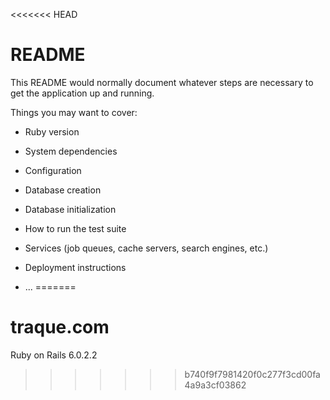 <<<<<<< HEAD
# README

This README would normally document whatever steps are necessary to get the
application up and running.

Things you may want to cover:

* Ruby version

* System dependencies

* Configuration

* Database creation

* Database initialization

* How to run the test suite

* Services (job queues, cache servers, search engines, etc.)

* Deployment instructions

* ...
=======
# traque.com
Ruby on Rails 6.0.2.2
>>>>>>> b740f9f7981420f0c277f3cd00fa4a9a3cf03862
